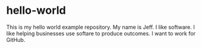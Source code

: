 # hello-world
This is my hello world example repository.
My name is Jeff. I like software. 
I like helping businesses use softare to produce outcomes. 
I want to work for GitHub.
